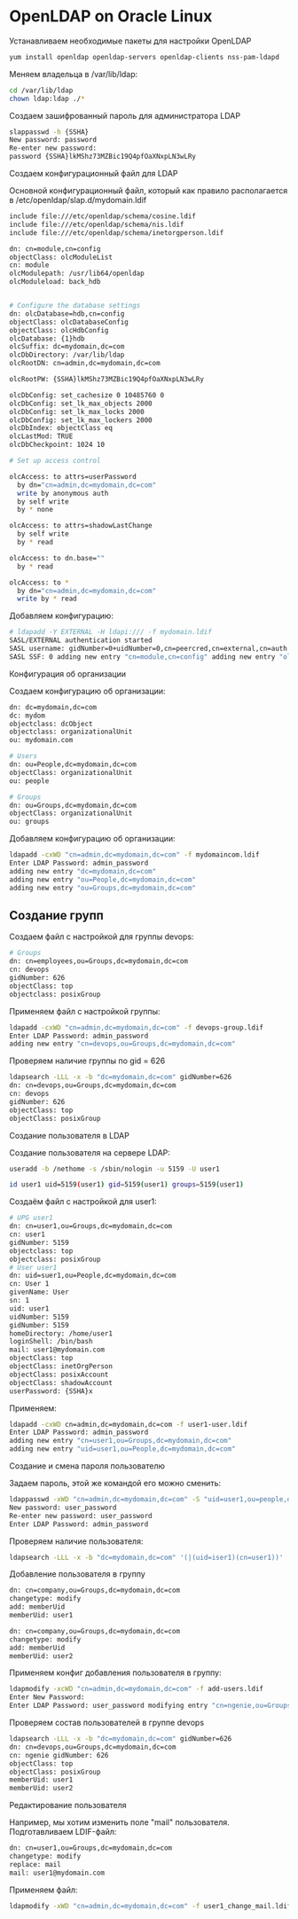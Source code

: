 # OpenLDAP on Oracle Linux


Устанавливаем необходимые пакеты для настройки OpenLDAP
```bash
yum install openldap openldap-servers openldap-clients nss-pam-ldapd
```
Меняем владельца в /var/lib/ldap:
```bash
cd /var/lib/ldap 
chown ldap:ldap ./*
```
Создаем зашифрованный пароль для администратора LDAP
```bash
slappasswd -h {SSHA} 
New password: password 
Re-enter new password:
password {SSHA}lkMShz73MZBic19Q4pfOaXNxpLN3wLRy
```
Создаем конфигурационный файл для LDAP

Основной конфигурационный файл, который как правило располагается в /etc/openldap/slap.d/mydomain.ldif
```bash
include file:///etc/openldap/schema/cosine.ldif
include file:///etc/openldap/schema/nis.ldif
include file:///etc/openldap/schema/inetorgperson.ldif

dn: cn=module,cn=config
objectClass: olcModuleList
cn: module
olcModulepath: /usr/lib64/openldap
olcModuleload: back_hdb


# Configure the database settings
dn: olcDatabase=hdb,cn=config
objectClass: olcDatabaseConfig
objectClass: olcHdbConfig
olcDatabase: {1}hdb
olcSuffix: dc=mydomain,dc=com
olcDbDirectory: /var/lib/ldap
olcRootDN: cn=admin,dc=mydomain,dc=com

olcRootPW: {SSHA}lkMShz73MZBic19Q4pfOaXNxpLN3wLRy

olcDbConfig: set_cachesize 0 10485760 0
olcDbConfig: set_lk_max_objects 2000
olcDbConfig: set_lk_max_locks 2000
olcDbConfig: set_lk_max_lockers 2000
olcDbIndex: objectClass eq
olcLastMod: TRUE
olcDbCheckpoint: 1024 10

# Set up access control

olcAccess: to attrs=userPassword
  by dn="cn=admin,dc=mydomain,dc=com"
  write by anonymous auth
  by self write
  by * none

olcAccess: to attrs=shadowLastChange
  by self write
  by * read

olcAccess: to dn.base=""
  by * read

olcAccess: to *
  by dn="cn=admin,dc=mydomain,dc=com"
  write by * read
```
Добавляем конфигурацию:
```bash
# ldapadd -Y EXTERNAL -H ldapi:/// -f mydomain.ldif 
SASL/EXTERNAL authentication started 
SASL username: gidNumber=0+uidNumber=0,cn=peercred,cn=external,cn=auth 
SASL SSF: 0 adding new entry "cn=module,cn=config" adding new entry "olcDatabase=hdb,cn=config"
```
Конфигурация об организации

Создаем конфигурацию об организации:
```bash
dn: dc=mydomain,dc=com
dc: mydom
objectclass: dcObject
objectclass: organizationalUnit
ou: mydomain.com

# Users
dn: ou=People,dc=mydomain,dc=com
objectClass: organizationalUnit
ou: people

# Groups
dn: ou=Groups,dc=mydomain,dc=com
objectClass: organizationalUnit
ou: groups
```
Добавляем конфигурацию об организации:
```bash
ldapadd -cxWD "cn=admin,dc=mydomain,dc=com" -f mydomaincom.ldif
Enter LDAP Password: admin_password 
adding new entry "dc=mydomain,dc=com"
adding new entry "ou=People,dc=mydomain,dc=com"
adding new entry "ou=Groups,dc=mydomain,dc=com"
```
## Создание групп

Создаем файл с настройкой для группы devops:
```bash
# Groups
dn: cn=employees,ou=Groups,dc=mydomain,dc=com
cn: devops
gidNumber: 626
objectClass: top
objectclass: posixGroup
```
Применяем файл с настройкой группы:
```bash
ldapadd -cxWD "cn=admin,dc=mydomain,dc=com" -f devops-group.ldif
Enter LDAP Password: admin_password
adding new entry "cn=devops,ou=Groups,dc=mydomain,dc=com"
```
Проверяем наличие группы по gid = 626
```bash
ldapsearch -LLL -x -b "dc=mydomain,dc=com" gidNumber=626
dn: cn=devops,ou=Groups,dc=mydomain,dc=com
cn: devops
gidNumber: 626
objectClass: top
objectClass: posixGroup
```
Создание пользователя в LDAP

Создание пользователя на сервере LDAP:
```bash
useradd -b /nethome -s /sbin/nologin -u 5159 -U user1

id user1 uid=5159(user1) gid=5159(user1) groups=5159(user1)
```
Создаём файл с настройкой для user1:
```bash
# UPG user1 
dn: cn=user1,ou=Groups,dc=mydomain,dc=com
cn: user1
gidNumber: 5159
objectclass: top
objectclass: posixGroup
# User user1 
dn: uid=suer1,ou=People,dc=mydomain,dc=com
cn: User 1
givenName: User
sn: 1
uid: user1
uidNumber: 5159
gidNumber: 5159
homeDirectory: /home/user1
loginShell: /bin/bash
mail: user1@mydomain.com
objectClass: top
objectClass: inetOrgPerson
objectClass: posixAccount
objectClass: shadowAccount
userPassword: {SSHA}x
```
Применяем:
```bash
ldapadd -cxWD cn=admin,dc=mydomain,dc=com -f user1-user.ldif
Enter LDAP Password: admin_password
adding new entry "cn=user1,ou=Groups,dc=mydomain,dc=com"
adding new entry "uid=user1,ou=People,dc=mydomain,dc=com"
```
Создание и смена пароля пользователю

Задаем пароль, этой же командой его можно сменить:
```bash
ldappasswd -xWD "cn=admin,dc=mydomain,dc=com" -S "uid=user1,ou=people,dc=mydomain,dc=com"
New password: user_password
Re-enter new password: user_password
Enter LDAP Password: admin_password
```
Проверяем наличие пользователя:
```bash
ldapsearch -LLL -x -b "dc=mydomain,dc=com" '(|(uid=iser1)(cn=user1))' 
```
Добавление пользователя в группу
```bash
dn: cn=company,ou=Groups,dc=mydomain,dc=com
changetype: modify
add: memberUid
memberUid: user1

dn: cn=company,ou=Groups,dc=mydomain,dc=com
changetype: modify
add: memberUid
memberUid: user2
```
Применяем конфиг добавления пользователя в группу:
```bash
ldapmodify -xcWD "cn=admin,dc=mydomain,dc=com" -f add-users.ldif
Enter New Password:
Enter LDAP Password: user_password modifying entry "cn=ngenie,ou=Groups,dc=mydomain,dc=com" 
```
Проверяем состав пользователей в группе devops
```bash
ldapsearch -LLL -x -b "dc=mydomain,dc=com" gidNumber=626
dn: cn=devops,ou=Groups,dc=mydomain,dc=com
cn: ngenie gidNumber: 626
objectClass: top
objectClass: posixGroup
memberUid: user1
memberUid: user2
```

Редактирование пользователя

Например, мы хотим изменить поле "mail" пользователя. Подготавливаем LDIF-файл:
```bash
dn: cn=user1,ou=Groups,dc=mydomain,dc=com
changetype: modify
replace: mail
mail: user1@mydomain.com
```
Применяем файл:
```bash
ldapmodify -xWD "cn=admin,dc=mydomain,dc=com" -f user1_change_mail.ldif
```
